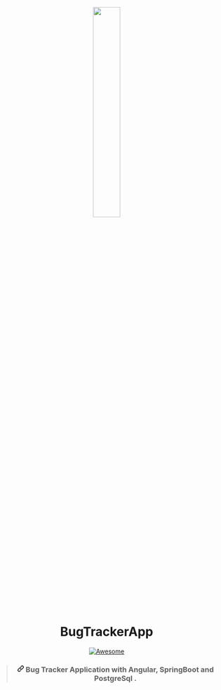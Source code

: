 <p align="center"> 
  <img width="35%" src="https://miro.medium.com/max/700/1*I9paH_iKTmSeYs1HzRzuag.png">
</p>

 <h1 align="center">BugTrackerApp</h1>


<p align="center">
<a href="https://portfolio.hnadamohamed.com/"><img src="https://camo.githubusercontent.com/13c4e50d88df7178ae1882a203ed57b641674f94/68747470733a2f2f63646e2e7261776769742e636f6d2f73696e647265736f726875732f617765736f6d652f643733303566333864323966656437386661383536353265336136336531353464643865383832392f6d656469612f62616467652e737667" alt="Awesome" data-canonical-src="https://cdn.rawgit.com/sindresorhus/awesome/d7305f38d29fed78fa85652e3a63e154dd8e8829/media/badge.svg" style="max-width:100%;"></a>
</p>


<blockquote>
<h3 align="center">
 <a id="user-content-angular-codebase-containing-real-world-examples-crud-auth-advanced-patterns-etc-that-adheres-to-the-realworld-spec-and-api" class="anchor" aria-hidden="true"      href="#angular-codebase-containing-real-world-examples-crud-auth-advanced-patterns-etc-that-adheres-to-the-realworld-spec-and-api"><svg class="octicon octicon-link" viewBox="0 0 16 16" version="1.1" width="16" height="16" aria-hidden="true"><path fill-rule="evenodd" d="M7.775 3.275a.75.75 0 001.06 1.06l1.25-1.25a2 2 0 112.83 2.83l-2.5 2.5a2 2 0 01-2.83 0 .75.75 0 00-1.06 1.06 3.5 3.5 0 004.95 0l2.5-2.5a3.5 3.5 0 00-4.95-4.95l-1.25 1.25zm-4.69 9.64a2 2 0 010-2.83l2.5-2.5a2 2 0 012.83 0 .75.75 0 001.06-1.06 3.5 3.5 0 00-4.95 0l-2.5 2.5a3.5 3.5 0 004.95 4.95l1.25-1.25a.75.75 0 00-1.06-1.06l-1.25 1.25a2 2 0 01-2.83 0z"></path></svg></a>
 Bug Tracker Application with Angular, SpringBoot and PostgreSql .
</h3>
</blockquote>


